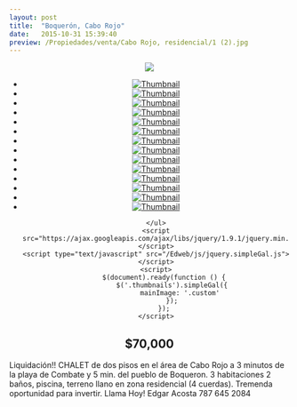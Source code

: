 ```yaml
---
layout: post
title:  "Boquerón, Cabo Rojo"
date:   2015-10-31 15:39:40
preview: /Propiedades/venta/Cabo Rojo, residencial/1 (2).jpg
---
```


<center>
	<div class="mainImg">
		<img src="/Edweb/Propiedades/venta/Cabo Rojo, residencial/1 (2).jpg" class="custom">
	</div>
	<!--aqui comienza las fotos pequeñas -->
	<ul class="thumbnails">
	  <li>
	    <a href="/Edweb/Propiedades/venta/Cabo Rojo, residencial/1 (2).jpg">
	      <img class="tumbnails" src="/Edweb/Propiedades/venta/Cabo Rojo, residencial/1 (2).jpg" alt="Thumbnail">
	    </a>
	  </li>
		<li>
 		 <a href="/Edweb/Propiedades/venta/Cabo Rojo, residencial/1 (1).jpg">
 			 <img class="tumbnails" src="/Edweb/Propiedades/venta/Cabo Rojo, residencial/1 (1).jpg" alt="Thumbnail">
 		 </a>
 	 </li>
	 <li>
		 <a href="/Edweb/Propiedades/venta/Cabo Rojo, residencial/1 (3).jpg">
			 <img class="tumbnails" src="/Edweb/Propiedades/venta/Cabo Rojo, residencial/1 (3).jpg" alt="Thumbnail">
		 </a>
	 </li>
	 <li>
		 <a href="/Edweb/Propiedades/venta/Cabo Rojo, residencial/1 (4).jpg">
			 <img class="tumbnails" src="/Edweb/Propiedades/venta/Cabo Rojo, residencial/1 (4).jpg" alt="Thumbnail">
		 </a>
	 </li>
	 <li>
		 <a href="/Edweb/Propiedades/venta/Cabo Rojo, residencial/1 (5).jpg">
			 <img class="tumbnails" src="/Edweb/Propiedades/venta/Cabo Rojo, residencial/1 (5).jpg" alt="Thumbnail">
		 </a>
	 </li>
	 <li>
		 <a href="/Edweb/Propiedades/venta/Cabo Rojo, residencial/1 (6).jpg">
			 <img class="tumbnails" src="/Edweb/Propiedades/venta/Cabo Rojo, residencial/1 (6).jpg" alt="Thumbnail">
		 </a>
	 </li>
	 <li>
		 <a href="/Edweb/Propiedades/venta/Cabo Rojo, residencial/1 (7).jpg">
			 <img class="tumbnails" src="/Edweb/Propiedades/venta/Cabo Rojo, residencial/1 (7).jpg" alt="Thumbnail">
		 </a>
	 </li>
	 <li>
		 <a href="/Edweb/Propiedades/venta/Cabo Rojo, residencial/1 (8).jpg">
			 <img class="tumbnails" src="/Edweb/Propiedades/venta/Cabo Rojo, residencial/1 (8).jpg" alt="Thumbnail">
		 </a>
	 </li>
	 <li>
		 <a href="/Edweb/Propiedades/venta/Cabo Rojo, residencial/1 (9).jpg">
			 <img class="tumbnails" src="/Edweb/Propiedades/venta/Cabo Rojo, residencial/1 (9).jpg" alt="Thumbnail">
		 </a>
	 </li>
	 <li>
		 <a href="/Edweb/Propiedades/venta/Cabo Rojo, residencial/1 (10).jpg">
			 <img class="tumbnails" src="/Edweb/Propiedades/venta/Cabo Rojo, residencial/1 (10).jpg" alt="Thumbnail">
		 </a>
	 </li>
	 <li>
		 <a href="/Edweb/Propiedades/venta/Cabo Rojo, residencial/1 (11).jpg">
			 <img class="tumbnails" src="/Edweb/Propiedades/venta/Cabo Rojo, residencial/1 (11).jpg" alt="Thumbnail">
		 </a>
	 </li>
	 <li>
		 <a href="/Edweb/Propiedades/venta/Cabo Rojo, residencial/1 (12).jpg">
			 <img class="tumbnails" src="/Edweb/Propiedades/venta/Cabo Rojo, residencial/1 (12).jpg" alt="Thumbnail">
		 </a>
	 </li>
	 <li>
		 <a href="/Edweb/Propiedades/venta/Cabo Rojo, residencial/1 (13).jpg">
			 <img class="tumbnails" src="/Edweb/Propiedades/venta/Cabo Rojo, residencial/1 (13).jpg" alt="Thumbnail">
		 </a>
	 </li>
	 <li>
		 <a href="/Edweb/Propiedades/venta/Cabo Rojo, residencial/1 (14).jpg">
			 <img class="tumbnails" src="/Edweb/Propiedades/venta/Cabo Rojo, residencial/1 (14).jpg" alt="Thumbnail">
		 </a>
	 </li>

	</ul>
	<script src="https://ajax.googleapis.com/ajax/libs/jquery/1.9.1/jquery.min.js"></script>
	<script type="text/javascript" src="/Edweb/js/jquery.simpleGal.js"></script>
	<script>
		$(document).ready(function () {
			$('.thumbnails').simpleGal({
				mainImage: '.custom'
			});
		});
	</script>
</center>

<center><h2>$70,000</h2></center>

Liquidación!! CHALET de dos pisos en el área de Cabo Rojo a 3 minutos de la playa de Combate y 5 min. del pueblo de Boqueron. 3 habitaciones 2 baños, piscina, terreno llano en zona residencial (4 cuerdas). Tremenda oportunidad para invertir. Llama Hoy! Edgar Acosta 787 645 2084

